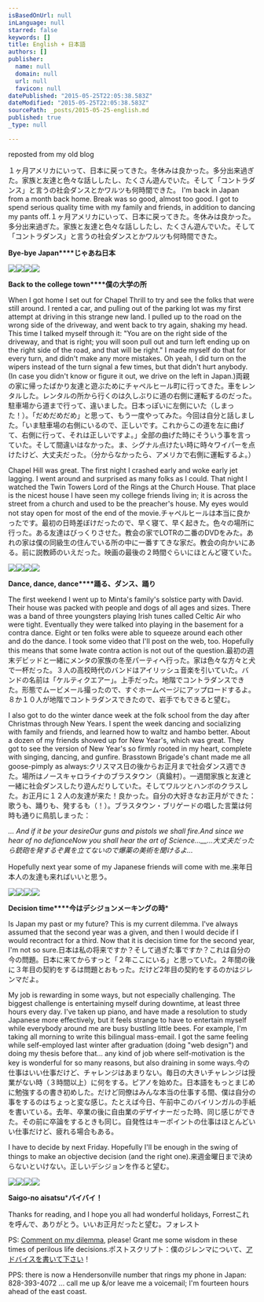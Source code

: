 ```yaml
---
isBasedOnUrl: null
inLanguage: null
starred: false
keywords: []
title: English + 日本語
authors: []
publisher:
  name: null
  domain: null
  url: null
  favicon: null
datePublished: "2015-05-25T22:05:38.583Z"
dateModified: "2015-05-25T22:05:38.583Z"
sourcePath: _posts/2015-05-25-english.md
published: true
_type: null

---
```

reposted from my old blog

１ヶ月アメリカにいって、日本に戻ってきた。冬休みは良かった。多分出来過ぎた。家族と友達と色々な話ししたし、たくさん遊んでいた。そして「コントラダンス」と言うの社会ダンスとかワルツも何時間できた。
I'm back in Japan from a month back home. Break was so good, almost too good. I got to spend serious quality time with my family and friends, in addition to dancing my pants off.１ヶ月アメリカにいって、日本に戻ってきた。冬休みは良かった。多分出来過ぎた。家族と友達と色々な話ししたし、たくさん遊んでいた。そして「コントラダンス」と言うの社会ダンスとかワルツも何時間できた。

**Bye-bye Japan****じゃあね日本**

[![](http://folktunes.org/forresto/galleries/moblog/03_12_12_19_15.thumb.jpg)][0][![](http://folktunes.org/forresto/galleries/moblog/03_12_12_20_14.thumb.jpg)][1][![](http://folktunes.org/forresto/galleries/moblog/03_12_12_22_28.thumb.jpg)][2][![](http://folktunes.org/forresto/galleries/moblog/03_12_14_16_10.thumb.jpg)][3]

**Back to the college town****僕の大学の所**

When I got home I set out for Chapel Thrill to try and see the folks that were still around. I rented a car, and pulling out of the parking lot was my first attempt at driving in this strange new land. I pulled up to the road on the wrong side of the driveway, and went back to try again, shaking my head. This time I talked myself through it: "You are on the right side of the driveway, and that is right; you will soon pull out and turn left ending up on the right side of the road, and that will be right." I made myself do that for every turn, and didn't make any more mistakes. Oh yeah, I did turn on the wipers instead of the turn signal a few times, but that didn't hurt anybody. (In case you didn't know or figure it out, we drive on the left in Japan.)両親の家に帰ったばかり友達と遊ぶためにチャペルヒール町に行ってきた。車をレンタルした。レンタルの所から行くのは久しぶりに道の右側に運転するのだった。駐車場から道まで行って、違いました。日本っぽいに左側にいた（しまった！）。「だめだめだめ」と思って、もう一度やってみた。今回は自分と話しました。「いま駐車場の右側にいるので、正しいです。これからこの道を左に曲げて、右側に行って、それは正しいですよ。」全部の曲げた時にそういう事を言っていた。そして間違いはなかった。ま、シグナル点けたい時に時々ワイパーを点けたけど、大丈夫だった。（分からなかったら、アメリカで右側に運転するよ。）

Chapel Hill was great. The first night I crashed early and woke early jet lagging. I went around and surprised as many folks as I could. That night I watched the Twin Towers Lord of the Rings at the Church House. That place is the nicest house I have seen my college friends living in; it is across the street from a church and used to be the preacher's house. My eyes would not stay open for most of the end of the movie.チャペルヒールは本当に良かったです。最初の日時差ぼけだったので、早く寝て、早く起きた。色々の場所に行った。ある友達はびっくりさせた。教会の家でLOTRの二番のDVDをみた。あれの家は僕の同級生の住んでいる所の中に一番すてきな家だ。教会の向かいにある。前に説教師のいえだった。映画の最後の２時間ぐらいにほとんど寝ていた。

[![](http://folktunes.org/forresto/galleries/moblog/03_12_16_07_33.thumb.jpg)][4][![](http://folktunes.org/forresto/galleries/moblog/03_12_16_12_20.thumb.jpg)][5][![](http://folktunes.org/forresto/galleries/moblog/03_12_16_23_04.thumb.jpg)][6][![](http://folktunes.org/forresto/galleries/moblog/03_12_17_13_22.thumb.jpg)][7]

**Dance, dance, dance****踊る、ダンス、踊り**

The first weekend I went up to Minta's family's solstice party with David. Their house was packed with people and dogs of all ages and sizes. There was a band of three youngsters playing Irish tunes called Celtic Air who were tight. Eventually they were talked into playing in the basement for a contra dance. Eight or ten folks were able to squeeze around each other and do the dance. I took some video that I'll post on the web, too. Hopefully this means that some Iwate contra action is not out of the question.最初の週末デビッドと一緒にメンタの家族の冬至パーティへ行った。家は色々な方々と犬で一杯だった。３人の高校時代のバンドはアイリッシュ音楽を引いていた。バンドの名前は「ケルティクエアー」。上手だった。地階でコントラダンスできた。形態でムービメール撮ったので、すぐホームページにアップロードするよ。８か１０人が地階でコントラダンスできたので、岩手でもできると望む。

I also got to do the winter dance week at the folk school from the day after Christmas through New Years. I spent the week dancing and socializing with family and friends, and learned how to waltz and hambo better. About a dozen of my friends showed up for New Year's, which was great. They got to see the version of New Year's so firmly rooted in my heart, complete with singing, dancing, and gunfire. Brasstown Brigade's chant made me all goose-pimply as always:クリスマス日の後からお正月まで社会ダンス週できた。場所はノースキャロライナのブラスタウン（真鍮村）。一週間家族と友達と一緒に社会ダンスしたり遊んだりしていた。そしてワルツとハンボのクラスした。お正月に１２人の友達が来た！良かった。自分の大好きなお正月ができた：歌うも、踊りも、発するも（！）。ブラスタウン・ブリゲードの唱した言葉は何時も通りに鳥肌しまった：

_... And if it be your desireOur guns and pistols we shall fire.And since we hear of no defianceNow you shall hear the art of Science...__...大丈夫だったら銃砲を発するぞ異を立てないので爆薬の美術を聞けるよ..._

Hopefully next year some of my Japanese friends will come with me.来年日本人の友達も来ればいいと思う。

[![](http://folktunes.org/forresto/galleries/moblog/03_12_18_20_49_01.thumb.jpg)][8][![](http://folktunes.org/forresto/galleries/moblog/03_12_20_21_47.thumb.jpg)][9][![](http://folktunes.org/forresto/galleries/moblog/03_12_20_22_15.thumb.jpg)][10][![](http://folktunes.org/forresto/galleries/moblog/03_12_27_19_25.thumb.jpg)][11]

**Decision time****今はデシジョンメーキングの時**\*

Is Japan my past or my future? This is my current dilemma. I've always assumed that the second year was a given, and then I would decide if I would recontract for a third. Now that it is decision time for the second year, I'm not so sure.日本は私の将来ですか？そして過ぎた事ですか？これは自分の今の問題。日本に来てからすっと「２年ここにいる」と思っていた。２年間の後に３年目の契約をするは問題とおもった。だけど2年目の契約をするのかはジレンマだよ。

My job is rewarding in some ways, but not especially challenging. The biggest challenge is entertaining myself during downtime, at least three hours every day. I've taken up piano, and have made a resolution to study Japanese more effectively, but it feels strange to have to entertain myself while everybody around me are busy bustling little bees. For example, I'm taking all morning to write this bilingual mass-email. I got the same feeling while self-employed last winter after graduation (doing "web design") and doing my thesis before that... any kind of job where self-motivation is the key is wonderful for so many reasons, but also draining in some ways.今の仕事はいい仕事だけど、チャレンジはあまりない。毎日の大きいチャレンジは授業がない時（３時間以上）に何をする。ピアノを始めた。日本語をもっとまじめに勉強するの書き初めした。だけど同僚はみんな本当の仕事する間、僕は自分の事をするのはちょっと変な感じ。たとえば今日、午前中このバイリンガルの手紙を書いている。去年、卒業の後に自由業のデザイナーだった時、同じ感じができた。その前に卒論をするときも同じ。自発性はキーポイントの仕事はほとんどいい仕事だけど、疲れる場合もある。

I have to decide by next Friday. Hopefully I'll be enough in the swing of things to make an objective decision (and the right one).来週金曜日まで決めらないといけない。正しいデシジョンを作ると望む。

[![](http://folktunes.org/forresto/galleries/moblog/03_12_26_13_17.thumb.jpg)][12][![](http://folktunes.org/forresto/galleries/moblog/03_12_31_15_31.thumb.jpg)][13][![](http://folktunes.org/forresto/galleries/moblog/04_01_11_07_12.thumb.jpg)][14][![](http://folktunes.org/forresto/galleries/moblog/04_01_12_16_26.thumb.jpg)][15]

**Saigo-no aisatsu**\***バイバイ！**

Thanks for reading, and I hope you all had wonderful holidays, Forrestこれを呼んで、ありがとう。いいお正月だったと望む。フォレスト

PS: [Comment on my dilemma][16], please! Grant me some wisdom in these times of perilous life decisions.ポストスクリプト：僕のジレンマについて、[アドバイスを書いて下さい][16]！

PPS: there is now a Hendersonville number that rings my phone in Japan: 828-393-4072 ... call me up &/or leave me a voicemail; I'm fourteen hours ahead of the east coast.



[0]: http://folktunes.org/forresto/gallery/moblog/03_12_12_19_15
[1]: http://folktunes.org/forresto/gallery/moblog/03_12_12_20_14
[2]: http://folktunes.org/forresto/gallery/moblog/03_12_12_22_28
[3]: http://folktunes.org/forresto/gallery/moblog/03_12_14_16_10
[4]: http://folktunes.org/forresto/gallery/moblog/03_12_16_07_33
[5]: http://folktunes.org/forresto/gallery/moblog/03_12_16_12_20
[6]: http://folktunes.org/forresto/gallery/moblog/03_12_16_23_04
[7]: http://folktunes.org/forresto/gallery/moblog/03_12_17_13_22
[8]: http://folktunes.org/forresto/gallery/moblog/03_12_18_20_49_01
[9]: http://folktunes.org/forresto/gallery/moblog/03_12_20_21_47
[10]: http://folktunes.org/forresto/gallery/moblog/03_12_20_22_15
[11]: http://folktunes.org/forresto/gallery/moblog/03_12_27_19_25
[12]: http://folktunes.org/forresto/gallery/moblog/03_12_26_13_17
[13]: http://folktunes.org/forresto/gallery/moblog/03_12_31_15_31
[14]: http://folktunes.org/forresto/gallery/moblog/04_01_11_07_12
[15]: http://folktunes.org/forresto/gallery/moblog/04_01_12_16_26
[16]: http://www.livejournal.com/users/forrestino/90412.html?mode=reply